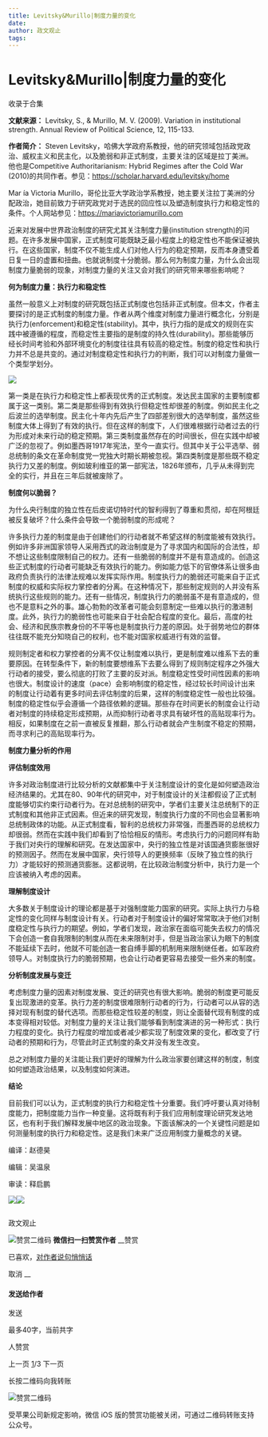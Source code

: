 ```yaml
---
title: Levitsky&Murillo|制度力量的变化
date: 
author: 政文观止
tags: 
---
```

# Levitsky&Murillo|制度力量的变化


收录于合集

**文献来源：** Levitsky, S., & Murillo, M. V. (2009). Variation in institutional
strength. Annual Review of Political Science, 12, 115-133.

  

 **作者简介：** Steven
Levitsky，哈佛大学政府系教授，他的研究领域包括政党政治、威权主义和民主化，以及脆弱和非正式制度，主要关注的区域是拉丁美洲。
他也是Competitive Authoritarianism: Hybrid Regimes after the Cold War
(2010)的共同作者。参见：https://scholar.harvard.edu/levitsky/home

  

Mar ́ıa Victoria
Murillo，哥伦比亚大学政治学系教授，她主要关注拉丁美洲的分配政治，她目前致力于研究政党对于选民的回应性以及塑造制度执行力和稳定性的条件。个人网站参见：https://mariavictoriamurillo.com

  

  

近来对发展中世界政治制度的研究尤其关注制度力量(institution
strength)的问题。在许多发展中国家，正式制度可能既缺乏最小程度上的稳定性也不能保证被执行。在这些国家，制度不仅不能生成人们对他人行为的稳定预期，反而本身遭受着日复一日的虚置和扭曲。也就说制度十分脆弱。那么何为制度力量，为什么会出现制度力量脆弱的现象，对制度力量的关注又会对我们的研究带来哪些影响呢？

  

 **何为制度力量：执行力和稳定性**

  

虽然一般意义上对制度的研究既包括正式制度也包括非正式制度。但本文，作者主要探讨的是正式制度的制度力量。作者从两个维度对制度力量进行概念化，分别是执行力(enforcement)和稳定性(stability)。其中，执行力指的是成文的规则在实践中被遵循的程度，而稳定性主要指的是制度的持久性(durability)。那些能够历经长时间考验和外部环境变化的制度往往具有较高的稳定性。制度的稳定性和执行力并不总是共变的。通过对制度稳定性和执行力的判断，我们可以对制度力量做一个类型学划分。

  

![](/images/474/2.jpeg)

  

第一类是在执行力和稳定性上都表现优秀的正式制度。发达民主国家的主要制度都属于这一类别。第二类是那些得到有效执行但稳定性却很差的制度。例如民主化之后波兰的选举制度。民主化十年内先后产生了四部差别很大的选举制度，虽然这些制度大体上得到了有效的执行。但在这样的制度下，人们很难根据行动者过去的行为形成对未来行动的稳定预期。第三类制度虽然存在的时间很长，但在实践中却被广泛的忽视了。例如墨西哥1917年宪法，至今一直实行。但其中关于公平选举、弱总统制的条文在革命制度党一党独大时期长期被忽视。第四类制度是那些既不稳定执行力又差的制度。例如玻利维亚的第一部宪法，1826年颁布，几乎从未得到完全的实行，并且在三年后就被废除了。  

  

 **制度何以脆弱？**

  

为什么央行制度的独立性在后皮诺切特时代的智利得到了尊重和贯彻，却在阿根廷被反复破坏？什么条件会导致一个脆弱制度的形成呢？

  

许多执行力差的制度是由于创建他们的行动者就不希望这样的制度能被有效执行。例如许多非洲国家领导人采用西式的政治制度是为了寻求国内和国际的合法性，却不想让这些制度限制自己的权力。还有一些脆弱的制度并不是有意造成的。创造这些正式制度的行动者可能缺乏有效执行的能力。例如能力低下的官僚体系让很多由政府负责执行的法律法规难以发挥实际作用。制度执行力的脆弱还可能来自于正式制度的权威和实际权力掌控者的分离。在这种情况下，那些制定规则的人并没有系统执行这些规则的能力。还有一些情况，制度执行力的脆弱虽不是有意造成的，但也不是意料之外的事。雄心勃勃的改革者可能会刻意制定一些难以执行的激进制度。此外，执行力的脆弱性也可能来自于社会配合程度的变化。最后，高度的社会、经济和民族宗教身份的不平等也是制度执行力差的原因。处于弱势地位的群体往往既不能充分知晓自己的权利，也不能对国家权威进行有效的监督。

  

规则制定者和权力掌控者的分离不仅让制度难以执行，更是制度难以维系下去的重要原因。在转型条件下，新的制度要想维系下去要么得到了规则制定程序之外强大行动者的接受，要么彻底的打败了主要的反对派。制度稳定性受时间性因素的影响也很大。制度设计的速度（pace）会影响制度的稳定性，经过较长时间设计出来的制度让行动着有更多时间去评估制度的后果，这样的制度稳定性一般也比较强。制度的稳定性似乎会遵循一个路径依赖的逻辑。那些存在时间更长的制度会让行动者对制度的持续稳定形成预期，从而抑制行动者寻求具有破坏性的高贴现率行为。相反，如果制度在之前一直被反复推翻，那么行动者就会产生制度不稳定的预期，而寻求利己的高贴现率行为。

  

 **制度力量分析的作用**

  

 **评估制度效用**

  

许多对政治制度进行比较分析的文献都集中于关注制度设计的变化是如何塑造政治经济结果的。尤其在80、90年代的研究中，对于制度设计的关注都假设了正式制度能够切实约束行动者行为。在对总统制的研究中，学者们主要关注总统制下的正式制度和其他非正式因素。但近来的研究发现，制度执行力度的不同也会显著影响总统制政体的功能。从正式制度看，智利的总统权力非常强，而墨西哥的总统权力却很弱。然而在实践中我们却看到了恰恰相反的情形。考虑执行力的问题同样有助于我们对央行的理解和研究。在发达国家中，央行的独立性是对该国通货膨胀很好的预测因子。然而在发展中国家，央行领导人的更换频率（反映了独立性的执行力）才能较好的预测通货膨胀。这都说明，在比较政治制度分析中，执行力是一个应该被纳入考虑的因素。

  

 **理解制度设计**

  

大多数关于制度设计的理论都是基于对强制度能力国家的研究。实际上执行力与稳定性的变化同样与制度设计有关。行动者对于制度设计的偏好常常取决于他们对制度稳定性与执行力的期望。例如，学者们发现，政治家在面临可能失去权力的情况下会创造一套自我限制的制度从而在未来限制对手，但是当政治家认为眼下的制度不能延续下去时，他就不可能创造一套自缚手脚的机制用来限制继任者。如军政府领导人。对制度执行力的脆弱预期，也会让行动者更容易去接受一些外来的制度。

  

 **分析制度发展与变迁**

  

考虑制度力量的因素对制度发展、变迁的研究也有很大影响。脆弱的制度更可能反复出现激进的变革。执行力差的制度很难限制行动者的行为，行动者可以从容的选择对现有制度的替代选项。而那些稳定性较差的制度，则让全面替代现有制度的成本变得相对较低。对制度力量的关注让我们能够看到制度演进的另一种形式：执行力程度的变化。执行力程度的增加或者减少都实现了制度效果的变化，都改变了行动者的预期和行为，尽管此时正式制度的条文并没有发生改变。

  

总之对制度力量的关注能让我们更好的理解为什么政治家要创建这样的制度，制度如何塑造政治结果，以及制度如何演进。

  

 **结论**

  

目前我们可以认为，正式制度的执行力和稳定性十分重要。我们呼吁要认真对待制度能力，把制度能力当作一种变量。这将既有利于我们应用制度理论研究发达地区，也有利于我们解释发展中地区的政治现象。下面该解决的一个关键性问题是如何测量制度的执行力和稳定性。这是我们未来广泛应用制度力量概念的关键。

  

  

编译：赵德昊

编辑：吴温泉

审读：释启鹏

![](/images/474/3.jpeg)![](/images/474/4.jpeg)

  

![]()

政文观止

![赞赏二维码]() **微信扫一扫赞赏作者** __赞赏

已喜欢，[对作者说句悄悄话](javascript:;)

取消 __

#### 发送给作者

发送

最多40字，当前共字

[](javascript:;) 人赞赏

上一页 [1](javascript:;)/3 下一页

长按二维码向我转账

![赞赏二维码]()

受苹果公司新规定影响，微信 iOS 版的赞赏功能被关闭，可通过二维码转账支持公众号。

